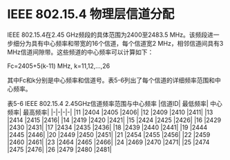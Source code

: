 # IEEE 802.15.4 物理层信道分配
IEEE 802.15.4在2.45 GHz频段的具体范围为2400至2483.5 MHz。该频段进一步细分为具有中心频率和带宽的16个信道，每个信道宽2 MHz，相邻信道间具有3 MHz信道间隙带。这些频道的中心频率可以计算如下：

Fc=2405+5(k-11) MHz, k=11,12,…,26

其中Fc和k分别是中心频率和信道号。表5-6列出了每个信道的详细频率范围和中心频率。

表5-6 IEEE 802.15.4 2.45GHz信道频率范围与中心频率
|信道ID|	最低频率|	中心频率|	最高频率|
|-|-|-|-|
|11	|2404	|2405	|2406|
|12	|2409	|2410	|2411|
|13	|2414	|2415	|2416|
|14	|2419	|2420	|2421|
|15	|2424	|2425	|2426|
|16	|2429	|2430	|2431|
|17	|2434	|2435	|2436|
|18	|2439	|2440	|2441|
|19	|2444	|2445	|2446|
|20	|2449	|2450	|2451|
|21	|2454	|2455	|2456|
|22	|2459	|2460	|2461|
|23	|2464	|2465	|2466|
|24	|2469	|2470	|2471|
|25	|2474	|2475	|2476|
|26	|2479	|2480	|2481|